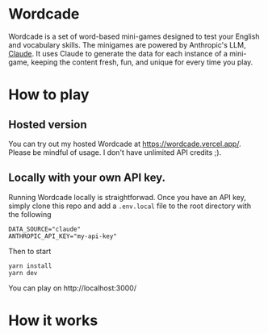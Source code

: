 # Wordcade
Wordcade is a set of word-based mini-games designed to test your English and vocabulary skills. The minigames are powered by Anthropic's LLM, [Claude](https://www.anthropic.com/claude). It uses Claude to generate the data for each instance of a mini-game, keeping the content fresh, fun, and unique for every time you play.

# How to play
## Hosted version
You can try out my hosted Wordcade at https://wordcade.vercel.app/. Please be mindful of usage. I don't have unlimited API credits ;).

## Locally with your own API key.
Running Wordcade locally is straightforwad. Once you have an API key, simply clone this repo and add a `.env.local` file to the root directory with the following
```
DATA_SOURCE="claude"
ANTHROPIC_API_KEY="my-api-key"
```

Then to start
```
yarn install
yarn dev
```
You can play on http://localhost:3000/

# How it works
